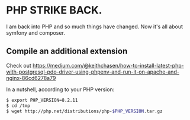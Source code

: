 # PHP STRIKE BACK.

I am back into PHP and so much things have changed. Now it's all about symfony and composer.

## Compile an additional extension

Check out https://medium.com/@keithchasen/how-to-install-latest-php-with-postgresql-pdo-driver-using-phpenv-and-run-it-on-apache-and-nginx-86cd6278a79

In a nutshell, according to your PHP version:

```bash
$ export PHP_VERSION=8.2.11
$ cd /tmp
$ wget http://php.net/distributions/php-$PHP_VERSION.tar.gz
```
